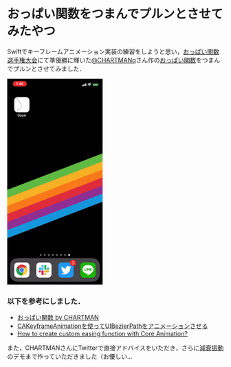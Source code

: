 # おっぱい関数をつまんでプルンとさせてみたやつ

Swiftでキーフレームアニメーション実装の練習をしようと思い，[おっぱい関数選手権大会](https://youtu.be/sqcHd4tI99Y)にて準優勝に輝いた[@CHARTMANq](https://twitter.com/CHARTMANq?ref_src=twsrc%5Egoogle%7Ctwcamp%5Eserp%7Ctwgr%5Eauthor)さん作の[おっぱい関数](https://www.desmos.com/calculator/i05puaquwh)をつまんでプルンとさせてみました．

![gif-anime](./oppai_demo.gif)


### 以下を参考にしました．

- [おっぱい関数 by CHARTMAN](https://www.desmos.com/calculator/i05puaquwh)
- [CAKeyframeAnimationを使ってUIBezierPathをアニメーションさせる](https://qiita.com/naoyashiga/items/bd014f303c1b743638b8)
- [How to create custom easing function with Core Animation?](https://stackoverflow.com/questions/5161465/how-to-create-custom-easing-function-with-core-animation)

また，CHARTMANさんにTwitterで直接アドバイスをいただき，さらに[減衰振動](https://www.desmos.com/calculator/e1ue3nc9at)のデモまで作っていただきました（お優しい...